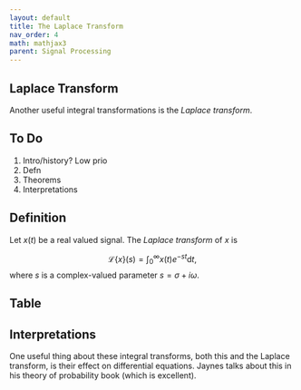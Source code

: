 ```yaml
---
layout: default
title: The Laplace Transform
nav_order: 4
math: mathjax3
parent: Signal Processing
---
```


## Laplace Transform
Another useful integral transformations is the _Laplace transform_. 

## To Do
 1. Intro/history? Low prio
 2. Defn
 3. Theorems 
 4. Interpretations

## Definition
Let $x(t)$ be a real valued signal. The _Laplace transform_ of $x$ is

$$
\begin{equation}
\mathcal{L}\left\{x\right\}(s) = \int_{0}^{\infty}x(t)e^{-st}\text{d}t,
\end{equation}
$$
where $s$ is a complex-valued parameter $s = \sigma + i\omega$.

## Table

## Interpretations
One useful thing about these integral transforms, both this and the Laplace transform, is their effect on differential equations. Jaynes talks about this in his theory of probability book (which is excellent).